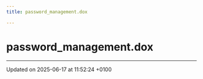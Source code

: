```yaml
---
title: password_management.dox

---
```


# password_management.dox








-------------------------------

Updated on 2025-06-17 at 11:52:24 +0100

